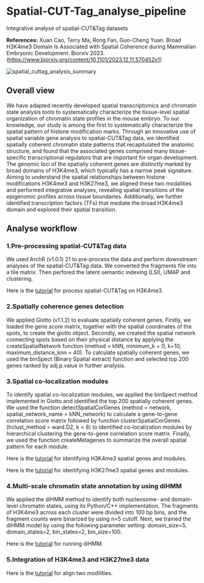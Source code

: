 # Spatial-CUT-Tag_analyse_pipeline
Integrative analyse of spatial-CUT&Tag datasets

**References:**
Xuan Cao, Terry Ma, Rong Fan, Guo-Cheng Yuan. Broad H3K4me3 Domain Is Associated with Spatial Coherence during Mammalian Embryonic Development. Biorxiv 2023.
(https://www.biorxiv.org/content/10.1101/2023.12.11.570452v1)

![spatial_cuttag_analysis_summary](https://github.com/user-attachments/assets/542be610-d4af-4b43-b1f0-e11feae7ec4d)

## Overall view

We have adapted recently developed spatial transcriptomics and chromatin state analysis tools to systematically characterize the tissue-level spatial organization of chromatin state profiles in the mouse embryo. To our knowledge, our study is among the first to systematically characterize the spatial pattern of histone modification marks. Through an innovative use of spatial variable gene analysis to spatial-CUT&Tag data, we identified spatially coherent chromatin state patterns that recapitulated the anatomic structure, and found that the associated genes comprised many tissue-specific transcriptional regulators that are important for organ development. The genomic loci of the spatially coherent genes are distinctly marked by broad domains of H3K4me3, which typically has a narrow peak signature. Aiming to understand the spatial relationships between histone modifications H3K4me3 and H3K27me3, we aligned these two modalities and performed integrative analyses, revealing spatial transitions of the epigenomic profiles across tissue boundaries. Additionally, we further identified transcription factors (TFs)  that mediate the broad H3K4me3 domain and explored their spatial transition.


## Analyse workflow

### 1.Pre-processing spatial-CUT&Tag data

We used ArchR (v1.0.1) 21 to pre-process the data and perform downstream analyses of the spatial-CUT&Tag data. We converted the fragments file into a tile matrix. Then perfored the latent semantic indexing (LSI), UMAP and clustering.

Here is the [tutorial](https://github.com/XuanCao-CX/Spatial-CUT-Tag_analyse_pipeline/blob/main/1.LSI_UMAP_spatial-CUT%26TAG_in_ArchR.ipynb) for process spatial-CUT&Tag on H3K4me3.

### 2.Spatially coherence genes detection

We applied Giotto (v1.1.2) to evaluate spatially coherent genes. Firstly, we loaded the gene score matrix, together with the spatial coordinates of the spots, to create the giotto object. Secondly, we created the spatial network connecting spots based on their physical distance by applying the createSpatialNetwork function (method = kNN, minimum_k = 0, k=10, maximum_distance_knn = 40). To calculate spatially coherent genes, we used the binSpect (Binary Spatial extract) function and selected top 200 genes ranked by adj.p.value in further analysis. 

### 3.Spatial co-localization modules

To identify spatial co-localization modules, we applied the binSpect method implemented in Giotto and identified the top 200 spatially coherent genes. We used the function detectSpatialCorGenes (method = network, spatial_network_name = kNN_network) to calculate a gene-to-gene correlation score matrix followed by function clusterSpatialCorGenes (hclust_method = ward.D2, k = 8) to identified co-localization  modules by hierarchical clustering the gene-to-gene correlation score matrix. Finally, we used the function createMetagenes to summarize the overall spatial pattern for each module.

Here is the [tutorial](https://github.com/XuanCao-CX/Spatial-CUT-Tag_analyse_pipeline/blob/main/2.H3K4me3_spatial_gene_and_modules_in_Giotto.ipynb) for identifying H3K4me3 spatial genes and modules.

Here is the [tutorial](https://github.com/XuanCao-CX/Spatial-CUT-Tag_analyse_pipeline/blob/main/5.H3K27me3_spatial_gene_and_modules_in_Giotto.ipynb) for identifying H3K27me3 spatial genes and modules.

### 4.Multi-scale chromatin state annotation by using diHMM
 
We applied the diHMM method to identify both nucleosome- and domain-level chromatin states, using its Python/C++ implementation. The fragments of H3K4me3 across each cluster were divided into 100 bp bins, and the fragment counts were binarized by using n=5 cutoff. Next, we trained the diHMM model by using the following parameter setting: domain_size=5, domain_states=2, bin_states=2, bin_size=100. 

Here is the [tutorial](https://github.com/XuanCao-CX/Spatial-CUT-Tag_analyse_pipeline/blob/main/3.diHMM_domain_calling%20.ipynb) for running diHMM.

### 5.Integration of H3K4me3 and H3K27me3 data 

Here is the [tutorial](https://github.com/XuanCao-CX/Spatial-CUT-Tag_analyse_pipeline/blob/main/4.align_spots.H3K27me3_to_H3K4me3.ipynb) for align two modilities.



